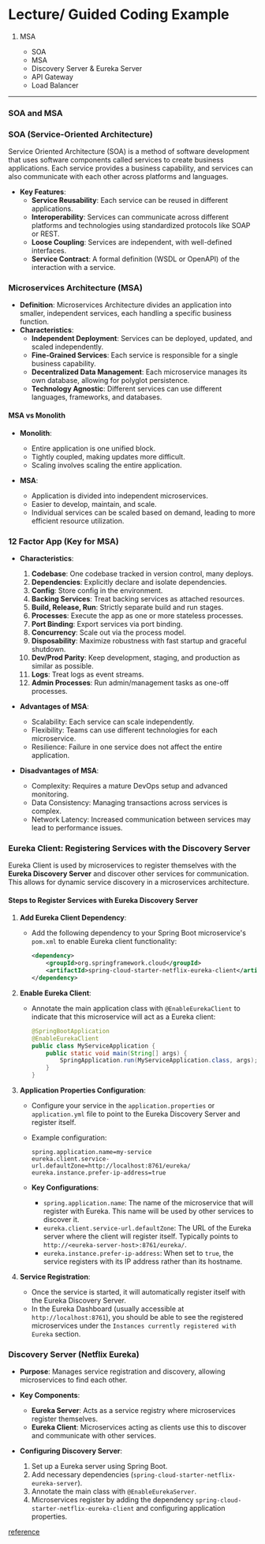 # Lecture/ Guided Coding Example 

1. MSA

    - SOA
    - MSA
    - Discovery Server & Eureka Server
    - API Gateway
    - Load Balancer

---

### SOA and MSA

### SOA (Service-Oriented Architecture)

Service Oriented Architecture (SOA) is a method of software development that uses software components called services to create business applications. Each service provides a business capability, and services can also communicate with each other across platforms and languages.


- **Key Features**:
  - **Service Reusability**: Each service can be reused in different applications.
  - **Interoperability**: Services can communicate across different platforms and technologies using standardized protocols like SOAP or REST.
  - **Loose Coupling**: Services are independent, with well-defined interfaces.
  - **Service Contract**: A formal definition (WSDL or OpenAPI) of the interaction with a service.
  

### Microservices Architecture (MSA)
- **Definition**: Microservices Architecture divides an application into smaller, independent services, each handling a specific business function.
- **Characteristics**:
  - **Independent Deployment**: Services can be deployed, updated, and scaled independently.
  - **Fine-Grained Services**: Each service is responsible for a single business capability.
  - **Decentralized Data Management**: Each microservice manages its own database, allowing for polyglot persistence.
  - **Technology Agnostic**: Different services can use different languages, frameworks, and databases.
  
#### MSA vs Monolith
- **Monolith**:
  - Entire application is one unified block.
  - Tightly coupled, making updates more difficult.
  - Scaling involves scaling the entire application.
  
- **MSA**:
  - Application is divided into independent microservices.
  - Easier to develop, maintain, and scale.
  - Individual services can be scaled based on demand, leading to more efficient resource utilization.

### 12 Factor App (Key for MSA)
- **Characteristics**:
  1. **Codebase**: One codebase tracked in version control, many deploys.
  2. **Dependencies**: Explicitly declare and isolate dependencies.
  3. **Config**: Store config in the environment.
  4. **Backing Services**: Treat backing services as attached resources.
  5. **Build, Release, Run**: Strictly separate build and run stages.
  6. **Processes**: Execute the app as one or more stateless processes.
  7. **Port Binding**: Export services via port binding.
  8. **Concurrency**: Scale out via the process model.
  9. **Disposability**: Maximize robustness with fast startup and graceful shutdown.
  10. **Dev/Prod Parity**: Keep development, staging, and production as similar as possible.
  11. **Logs**: Treat logs as event streams.
  12. **Admin Processes**: Run admin/management tasks as one-off processes.

- **Advantages of MSA**:
  - Scalability: Each service can scale independently.
  - Flexibility: Teams can use different technologies for each microservice.
  - Resilience: Failure in one service does not affect the entire application.

- **Disadvantages of MSA**:
  - Complexity: Requires a mature DevOps setup and advanced monitoring.
  - Data Consistency: Managing transactions across services is complex.
  - Network Latency: Increased communication between services may lead to performance issues.

### Eureka Client: Registering Services with the Discovery Server

Eureka Client is used by microservices to register themselves with the **Eureka Discovery Server** and discover other services for communication. This allows for dynamic service discovery in a microservices architecture.

#### Steps to Register Services with Eureka Discovery Server

1. **Add Eureka Client Dependency**:
   - Add the following dependency to your Spring Boot microservice's `pom.xml` to enable Eureka client functionality:
     ```xml
     <dependency>
         <groupId>org.springframework.cloud</groupId>
         <artifactId>spring-cloud-starter-netflix-eureka-client</artifactId>
     </dependency>
     ```

2. **Enable Eureka Client**:
   - Annotate the main application class with `@EnableEurekaClient` to indicate that this microservice will act as a Eureka client:
     ```java
     @SpringBootApplication
     @EnableEurekaClient
     public class MyServiceApplication {
         public static void main(String[] args) {
             SpringApplication.run(MyServiceApplication.class, args);
         }
     }
     ```

3. **Application Properties Configuration**:
   - Configure your service in the `application.properties` or `application.yml` file to point to the Eureka Discovery Server and register itself.
   - Example configuration:
     ```properties
     spring.application.name=my-service
     eureka.client.service-url.defaultZone=http://localhost:8761/eureka/
     eureka.instance.prefer-ip-address=true
     ```

   - **Key Configurations**:
     - `spring.application.name`: The name of the microservice that will register with Eureka. This name will be used by other services to discover it.
     - `eureka.client.service-url.defaultZone`: The URL of the Eureka server where the client will register itself. Typically points to `http://<eureka-server-host>:8761/eureka/`.
     - `eureka.instance.prefer-ip-address`: When set to `true`, the service registers with its IP address rather than its hostname.

4. **Service Registration**:
   - Once the service is started, it will automatically register itself with the Eureka Discovery Server.
   - In the Eureka Dashboard (usually accessible at `http://localhost:8761`), you should be able to see the registered microservices under the `Instances currently registered with Eureka` section.


### Discovery Server (Netflix Eureka)
- **Purpose**: Manages service registration and discovery, allowing microservices to find each other.
- **Key Components**:
  - **Eureka Server**: Acts as a service registry where microservices register themselves.
  - **Eureka Client**: Microservices acting as clients use this to discover and communicate with other services.

- **Configuring Discovery Server**:
  1. Set up a Eureka server using Spring Boot.
  2. Add necessary dependencies (`spring-cloud-starter-netflix-eureka-server`).
  3. Annotate the main class with `@EnableEurekaServer`.
  4. Microservices register by adding the dependency `spring-cloud-starter-netflix-eureka-client` and configuring application properties.


[reference](https://spring.io/guides/gs/service-registration-and-discovery)






